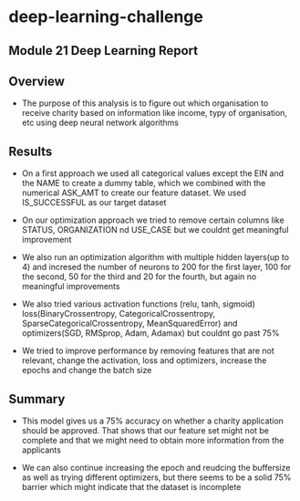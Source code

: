 # deep-learning-challenge
## Module 21 Deep Learning Report

## Overview
* The purpose of this analysis is to figure out which organisation to receive charity based on information like income, typy of organisation, etc using deep neural network algorithms


## Results
* On a first approach we used all categorical values except the EIN and the NAME to create a dummy table, which we combined with the numerical ASK_AMT to create our feature dataset. We used IS_SUCCESSFUL as 
our target dataset

* On our optimization approach we tried to remove certain columns like STATUS, ORGANIZATION nd USE_CASE but we couldnt get meaningful improvement

* We also run an optimization algorithm with multiple hidden layers(up to 4) and incresed the number of neurons to 200 for the first layer, 100 for the second, 50 for the third and 20 for the fourth, but again no meaningful improvements

* We also tried various activation functions (relu, tanh, sigmoid) loss(BinaryCrossentropy, CategoricalCrossentropy, SparseCategoricalCrossentropy, MeanSquaredError) and optimizers(SGD, RMSprop, Adam, Adamax) but couldnt go past 75%

* We tried to improve performance by removing features that are not relevant, change the activation, loss and optimizers, increase the epochs and change the batch size

## Summary
* This model gives us a 75% accuracy on whether a charity application should be approved. That shows that our feature set might not be complete and that we might need to obtain more information from the applicants

* We can also continue increasing the epoch and reudcing the buffersize as well as trying different optimizers, but there seems to be a solid 75% barrier which might indicate that the dataset is incomplete


